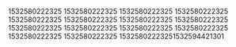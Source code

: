 1532580222325
1532580222325
1532580222325
1532580222325
1532580222325
1532580222325
1532580222325
1532580222325
1532580222325
1532580222325
1532580222325
1532580222325
1532580222325
1532580222325
15325802223251532594421301